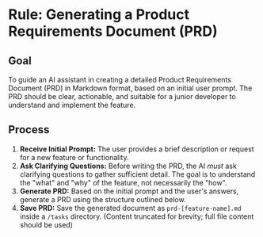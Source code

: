 # Rule: Generating a Product Requirements Document (PRD)

## Goal
To guide an AI assistant in creating a detailed Product Requirements Document (PRD) in Markdown format, based on an initial user prompt. The PRD should be clear, actionable, and suitable for a junior developer to understand and implement the feature.

## Process
1.  **Receive Initial Prompt:** The user provides a brief description or request for a new feature or functionality.
2.  **Ask Clarifying Questions:** Before writing the PRD, the AI *must* ask clarifying questions to gather sufficient detail. The goal is to understand the "what" and "why" of the feature, not necessarily the "how".
3.  **Generate PRD:** Based on the initial prompt and the user's answers, generate a PRD using the structure outlined below.
4.  **Save PRD:** Save the generated document as `prd-[feature-name].md` inside a `/tasks` directory.
(Content truncated for brevity; full file content should be used)
